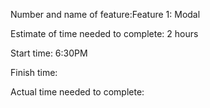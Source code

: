 







Number and name of feature:Feature 1: Modal

Estimate of time needed to complete: 2 hours

Start time: 6:30PM

Finish time: 

Actual time needed to complete: 
